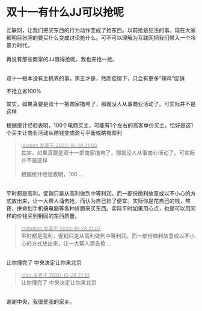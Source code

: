 # 双十一有什么JJ可以抢呢


互联网，让我们把买东西的行为动作变成了抢东西。以前抢是犯法的事。现在大家都明目张胆的要买什么变成讨论抢什么。可不可以理解为互联网把我们带入一个冷暴力时代。<br />
<br />
再说有那些商家的JJ值得抢呢。我也来抢一抢。<br />
<br />


双十一根本没有主机界的事，黑五才是，然而疫情下，只会有更多“辣鸡”促销

不抢立省100%

其实，如果真要是双十一把商家撸垮了，那就没人从事商业活动了。可实际并不是这样<br />
<br />
根据统计经验表明，100个电商买主，可能有1个左右的高客单价买主，恰好是这1个买主让商业活动从赔钱变成盈亏平衡或略有盈利

<div class="quote"><blockquote><font size="2"><a href="https://www.hostloc.com/forum.php?mod=redirect&amp;goto=findpost&amp;pid=9366191&amp;ptid=759556" target="_blank"><font color="#999999">jdunion 发表于 2020-10-28 21:00</font></a></font><br />
其实，如果真要是双十一把商家撸垮了，那就没人从事商业活动了。可实际并不是这样<br />
<br />
根据统计经验表明，100 ...</blockquote></div><br />
平时都是高利，促销只是从高利做到中等利润。而一部份微利故意或以不小心的方式放出来，让一大帮人涌去抢，而认为自己捡了便宜。实际你是花自己的钱，熬夜，拼命划手机搞电脑等各种折腾来买东西。实际平时如果用心点，也是可以用同样的价钱买到相同的东西质量。

<div class="quote"><blockquote><font size="2"><a href="https://www.hostloc.com/forum.php?mod=redirect&amp;goto=findpost&amp;pid=9366254&amp;ptid=759556" target="_blank"><font color="#999999">chiholam 发表于 2020-10-28 21:07</font></a></font><br />
平时都是高利，促销只是从高利做到中等利润。而一部份微利故意或以不小心的方式放出来，让一大帮人涌去抢 ...</blockquote></div><br />
让你懂完了 中央决定让你来北京

<div class="quote"><blockquote><font size="2"><a href="https://www.hostloc.com/forum.php?mod=redirect&amp;goto=findpost&amp;pid=9366269&amp;ptid=759556" target="_blank"><font color="#999999">intro 发表于 2020-10-28 21:10</font></a></font><br />
让你懂完了 中央决定让你来北京</blockquote></div><br />
谢谢中央，我很爱我的家乡。
